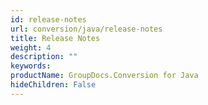 ```yaml
---
id: release-notes
url: conversion/java/release-notes
title: Release Notes
weight: 4
description: ""
keywords: 
productName: GroupDocs.Conversion for Java
hideChildren: False
---
```


